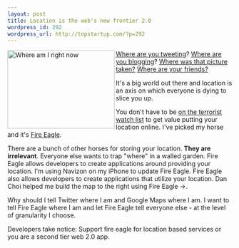 ```yaml
--- 
layout: post
title: Location is the web's new frontier 2.0
wordpress_id: 292
wordpress_url: http://topstartup.com/?p=292
---
```

<a title="Where am I right now by colin_n, on Flickr" href="http://www.flickr.com/photos/colin_n/2437160538/"><img src="http://farm3.static.flickr.com/2319/2437160538_db969f6f36_m.jpg" alt="Where am I right now" width="240" height="176" align="left" /></a><a href="http://www.sarver.org/2008/04/23/twitter-adds-profile-geolocation-api/">Where are you tweeting</a>? <a href="http://plugins.movabletype.org/fire-eagle-for-movable-type/">Where are you blogging</a>? <a href="http://blog.flickr.net/en/2006/08/28/great-shot-whered-you-take-that/">Where was that picture taken?</a> <a href="http://navizon.typepad.com/my_weblog/2008/02/navizon-for-iph.html">Where are your friends? </a>

It's a big world out there and location is an axis on which everyone is dying to slice you up.

You don't have to be <a href="http://www.wired.com/techbiz/people/magazine/15-06/ps_transparency">on the terrorist watch list</a> to get value putting your location online. I've picked my horse and it's <a href="http://fireeagle.yahoo.net/">Fire Eagle</a>.

There are a bunch of other horses for storing your location. <strong>They are irrelevant</strong>. Everyone else wants to trap "where" in a walled garden. Fire Eagle allows developers to create applications around providing your location. I'm using Navizon on my iPhone to update Fire Eagle. Fire Eagle also allows developers to create applications that utilize your location. Dan Choi helped me build the map to the right using Fire Eagle -&gt;.

Why should I tell Twitter where I am and Google Maps where I am. I want to tell Fire Eagle where I am and let Fire Eagle tell everyone else - at the level of granularity I choose.

Developers take notice: Support fire eagle for location based services or you are a second tier web 2.0 app.
